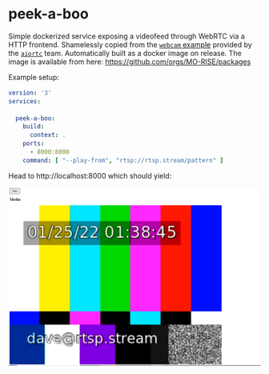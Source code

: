 # peek-a-boo
Simple dockerized service exposing a videofeed through WebRTC via a HTTP frontend. Shamelessly copied from the [`webcam` example](https://github.com/aiortc/aiortc/tree/9383bf0a4378379260baf8bf41c789725cd2e28f/examples/webcam) provided by the [`aiortc`](https://github.com/aiortc/aiortc) team. Automatically built as a docker image on release. The image is available from here: https://github.com/orgs/MO-RISE/packages

Example setup:
```yaml
version: '3'
services:

  peek-a-boo:
    build:
      context: .
    ports:
      - 8000:8000
    command: [ "--play-from", "rtsp://rtsp.stream/pattern" ]
```

Head to http://localhost:8000 which should yield:

![](screenshot.PNG)

